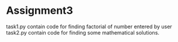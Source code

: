 # Assignment3
task1.py  contain  code for finding factorial of number entered by user
task2.py contain code for finding some mathematical solutions.
